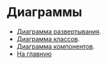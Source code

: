 # Диаграммы

- [Диаграмма развертывания](https://github.com/evgenyv13/LaborExchange/blob/master/documentation/diagrams/deployment.md).
- [Диаграмма классов](https://github.com/evgenyv13/LaborExchange/blob/master/documentation/diagrams/classes.md).
- [Диаграмма компонентов](https://github.com/evgenyv13/LaborExchange/blob/master/documentation/diagrams/components.md).
- [На главную](https://github.com/evgenyv13/LaborExchange/blob/master/README.md)

